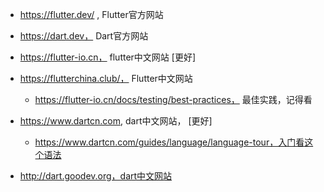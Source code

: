 

- https://flutter.dev/ , Flutter官方网站
- https://dart.dev， Dart官方网站

- https://flutter-io.cn， flutter中文网站  [更好]
- https://flutterchina.club/， Flutter中文网站
  - https://flutter-io.cn/docs/testing/best-practices， 最佳实践，记得看
- https://www.dartcn.com, dart中文网站， [更好]
  - https://www.dartcn.com/guides/language/language-tour，入门看这个语法
- http://dart.goodev.org，dart中文网站
